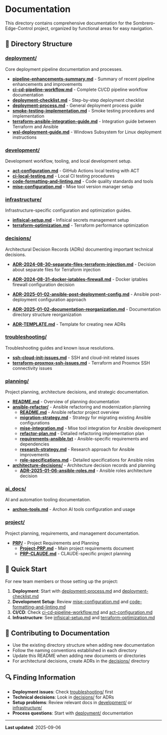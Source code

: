 # Documentation

This directory contains comprehensive documentation for the Sombrero-Edge-Control project, organized by functional areas for easy navigation.

## 📁 Directory Structure

### [deployment/](./deployment/)

Core deployment pipeline documentation and processes.

- **[pipeline-enhancements-summary.md](./deployment/pipeline-enhancements-summary.md)** - Summary of recent pipeline enhancements and improvements
- **[ci-cd-pipeline-workflow.md](./deployment/ci-cd-pipeline-workflow.md)** - Complete CI/CD pipeline workflow documentation
- **[deployment-checklist.md](./deployment/deployment-checklist.md)** - Step-by-step deployment checklist
- **[deployment-process.md](./deployment/deployment-process.md)** - General deployment process guide
- **[smoke-testing-implementation.md](./deployment/smoke-testing-implementation.md)** - Smoke testing procedures and implementation
- **[terraform-ansible-integration-guide.md](./deployment/terraform-ansible-integration-guide.md)** - Integration guide between Terraform and Ansible
- **[wsl-deployment-guide.md](./deployment/wsl-deployment-guide.md)** - Windows Subsystem for Linux deployment instructions

### [development/](./development/)

Development workflow, tooling, and local development setup.

- **[act-configuration.md](./development/act-configuration.md)** - GitHub Actions local testing with ACT
- **[ci-local-testing.md](./development/ci-local-testing.md)** - Local CI testing procedures
- **[code-formatting-and-linting.md](./development/code-formatting-and-linting.md)** - Code quality standards and tools
- **[mise-configuration.md](./development/mise-configuration.md)** - Mise tool version manager setup

### [infrastructure/](./infrastructure/)

Infrastructure-specific configuration and optimization guides.

- **[infisical-setup.md](./infrastructure/infisical-setup.md)** - Infisical secrets management setup
- **[terraform-optimization.md](./infrastructure/terraform-optimization.md)** - Terraform performance optimization

### [decisions/](./decisions/)

Architectural Decision Records (ADRs) documenting important technical decisions.

- **[ADR-2024-08-30-separate-files-terraform-injection.md](./decisions/ADR-2024-08-30-separate-files-terraform-injection.md)** - Decision about separate files for Terraform injection
- **[ADR-2024-08-31-docker-iptables-firewall.md](./decisions/ADR-2024-08-31-docker-iptables-firewall.md)** - Docker iptables firewall configuration decision
- **[ADR-2025-01-02-ansible-post-deployment-config.md](./decisions/ADR-2025-01-02-ansible-post-deployment-config.md)** - Ansible post-deployment configuration approach

- **[ADR-2025-01-02-documentation-reorganization.md](./decisions/ADR-2025-01-02-documentation-reorganization.md)** - Documentation directory structure reorganization
- **[ADR-TEMPLATE.md](./decisions/ADR-TEMPLATE.md)** - Template for creating new ADRs

### [troubleshooting/](./troubleshooting/)

Troubleshooting guides and known issue resolutions.

- **[ssh-cloud-init-issues.md](./troubleshooting/ssh-cloud-init-issues.md)** - SSH and cloud-init related issues
- **[terraform-proxmox-ssh-issues.md](./troubleshooting/terraform-proxmox-ssh-issues.md)** - Terraform and Proxmox SSH connectivity issues

### [planning/](./planning/)

Project planning, architecture decisions, and strategic documentation.

- **[README.md](./planning/README.md)** - Overview of planning documentation
- **[ansible-refactor/](./planning/ansible-refactor/)** - Ansible refactoring and modernization planning
  - **[README.md](./planning/ansible-refactor/README.md)** - Ansible refactor project overview
  - **[migration-strategy.md](./planning/ansible-refactor/migration-strategy.md)** - Strategy for migrating existing Ansible configurations
  - **[mise-integration.md](./planning/ansible-refactor/mise-integration.md)** - Mise tool integration for Ansible development
  - **[refactor-plan.md](./planning/ansible-refactor/refactor-plan.md)** - Detailed refactoring implementation plan
  - **[requirements-ansible.txt](./planning/ansible-refactor/requirements-ansible.txt)** - Ansible-specific requirements and dependencies
  - **[research-strategy.md](./planning/ansible-refactor/research-strategy.md)** - Research approach for Ansible improvements
  - **[role-specifications.md](./planning/ansible-refactor/role-specifications.md)** - Detailed specifications for Ansible roles
- **[architecture-decisions/](./planning/architecture-decisions/)** - Architecture decision records and planning
  - **[ADR-2025-01-06-ansible-roles.md](./planning/architecture-decisions/ADR-2025-01-06-ansible-roles.md)** - Ansible roles architecture decision

### [ai_docs/](./ai_docs/)

AI and automation tooling documentation.

- **[archon-tools.md](./ai_docs/archon-tools.md)** - Archon AI tools configuration and usage

### [project/](./project/)

Project planning, requirements, and management documentation.

- **[PRP/](./project/PRP/)** - Project Requirements and Planning
  - **[Project-PRP.md](./project/PRP/Project-PRP.md)** - Main project requirements document
  - **[PRP-CLAUDE.md](./project/PRP/PRP-CLAUDE.md)** - CLAUDE-specific project planning

## 🚀 Quick Start

For new team members or those setting up the project:

1. **Deployment**: Start with [deployment-process.md](./deployment/deployment-process.md) and [deployment-checklist.md](./deployment/deployment-checklist.md)
2. **Development Setup**: Review [mise-configuration.md](./development/mise-configuration.md) and [code-formatting-and-linting.md](./development/code-formatting-and-linting.md)
3. **CI/CD**: Check [ci-cd-pipeline-workflow.md](./deployment/ci-cd-pipeline-workflow.md) and [act-configuration.md](./development/act-configuration.md)
4. **Infrastructure**: See [infisical-setup.md](./infrastructure/infisical-setup.md) and [terraform-optimization.md](./infrastructure/terraform-optimization.md)

## 📝 Contributing to Documentation

- Use the existing directory structure when adding new documentation
- Follow the naming conventions established in each directory
- Update this README when adding new documents or directories
- For architectural decisions, create ADRs in the [decisions/](./decisions/) directory

## 🔍 Finding Information

- **Deployment issues**: Check [troubleshooting/](./troubleshooting/) first
- **Technical decisions**: Look in [decisions/](./decisions/) for ADRs
- **Setup problems**: Review relevant docs in [development/](./development/) or [infrastructure/](./infrastructure/)
- **Process questions**: Start with [deployment/](./deployment/) documentation

---

**Last updated**: 2025-09-06
